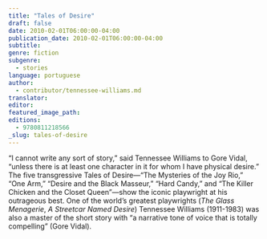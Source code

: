 ```yaml
---
title: "Tales of Desire"
draft: false
date: 2010-02-01T06:00:00-04:00
publication_date: 2010-02-01T06:00:00-04:00
subtitle:
genre: fiction
subgenre:
  - stories
language: portuguese
author:
  - contributor/tennessee-williams.md
translator:
editor:
featured_image_path:
editions:
  - 9780811218566
_slug: tales-of-desire
---
```


“I cannot write any sort of story,” said Tennessee Williams to Gore Vidal, “unless there is at least one character in it for whom I have physical desire.” The five transgressive Tales of Desire—“The Mysteries of the Joy Rio,” “One Arm,” “Desire and the Black Masseur,” “Hard Candy,” and “The Killer Chicken and the Closet Queen”—show the iconic playwright at his outrageous best. One of the world’s greatest playwrights (_The Glass Menagerie_, _A Streetcar Named Desire_) Tennessee Williams (1911-1983) was also a master of the short story with “a narrative tone of voice that is totally compelling” (Gore Vidal).

